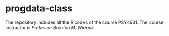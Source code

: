 # progdata-class

The repository includes all the R codes of the course PSY4931. The course instructor is *Professor Brenton M. Wiernik*

